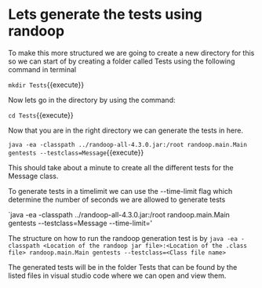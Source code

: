 # Lets generate the tests using randoop
To make this more structured we are going to create a new directory for this so we can start of by creating a folder called Tests using the following command in terminal

`mkdir Tests`{{execute}}

Now lets go in the directory by using the command:

`cd Tests`{{execute}}

Now that you are in the right directory we can generate the tests in here.

`java -ea -classpath ../randoop-all-4.3.0.jar:/root randoop.main.Main gentests --testclass=Message`{{execute}}

This should take about a minute to create all the different tests for the Message class.

To generate tests in a timelimit we can use the --time-limit flag which determine the number of seconds we are allowed to generate tests

`java -ea -classpath ../randoop-all-4.3.0.jar:/root randoop.main.Main gentests --testclass=Message --time-limit=<int in secounds>'

The structure on how to run the randoop generation test is by 
`java -ea -classpath <Location of the randoop jar file>:<Location of the .class file> randoop.main.Main gentests --testclass=<Class file name>`

The generated tests will be in the folder Tests that can be found by the listed files in visual studio code where we can open and view them.






